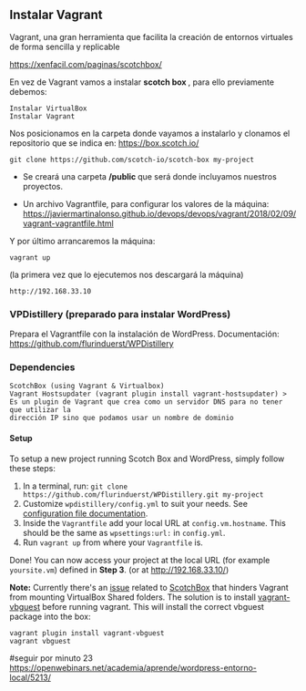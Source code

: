 ## Instalar Vagrant
Vagrant, una gran herramienta que facilita la creación de entornos virtuales de forma sencilla y replicable

https://xenfacil.com/paginas/scotchbox/

En vez de Vagrant vamos a instalar <strong>scotch box </strong>, para ello previamente debemos:

	Instalar VirtualBox
	Instalar Vagrant
      
Nos posicionamos en la carpeta donde vayamos a instalarlo y clonamos el repositorio que se indica en: https://box.scotch.io/

	git clone https://github.com/scotch-io/scotch-box my-project

- Se creará una carpeta <b>/public </b> que será donde incluyamos nuestros proyectos.

- Un archivo Vagrantfile, para configurar los valores de la máquina: https://javiermartinalonso.github.io/devops/devops/vagrant/2018/02/09/vagrant-vagrantfile.html


Y por último arrancaremos la máquina:

	vagrant up
	
(la primera vez que lo ejecutemos nos descargará la máquina)

	http://192.168.33.10

### VPDistillery (preparado para instalar WordPress)
Prepara el Vagrantfile con la instalación de WordPress. Documentación: https://github.com/flurinduerst/WPDistillery

### Dependencies

    ScotchBox (using Vagrant & Virtualbox)
    Vagrant Hostsupdater (vagrant plugin install vagrant-hostsupdater) > Es un plugin de Vagrant que crea como un servidor DNS para no tener que utilizar la 
    dirección IP sino que podamos usar un nombre de dominio


#### Setup

To setup a new project running Scotch Box and WordPress, simply follow these steps:

1. In a terminal, run: `git clone https://github.com/flurinduerst/WPDistillery.git my-project`
2. Customize `wpdistillery/config.yml` to suit your needs. See [configuration file documentation](README_CONFIG.md).
3. Inside the `Vagrantfile` add your local URL at `config.vm.hostname`. This should be the same as `wpsettings:url:` in `config.yml`.
4. Run `vagrant up` from where your `Vagrantfile` is.

Done! You can now access your project at the local URL (for example `yoursite.vm`) defined in **Step 3**. (or at http://192.168.33.10/)

**Note:** Currently there's an [issue](https://github.com/scotch-io/scotch-box/issues/296) related to [ScotchBox](https://github.com/scotch-io/scotch-box) that hinders Vagrant from mounting VirtualBox Shared folders. The solution is to install [vagrant-vbguest](https://github.com/dotless-de/vagrant-vbguest) before running vagrant. This will install the correct vbguest package into the box:

```
vagrant plugin install vagrant-vbguest
vagrant vbguest
```
#seguir por minuto 23 https://openwebinars.net/academia/aprende/wordpress-entorno-local/5213/
